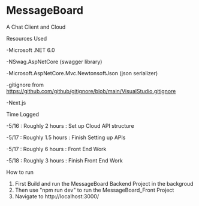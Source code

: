 # MessageBoard
A Chat Client and Cloud


Resources Used

-Microsoft .NET 6.0

-NSwag.AspNetCore (swagger library)

-Microsoft.AspNetCore.Mvc.NewtonsoftJson (json serializer)

-gitignore from https://github.com/github/gitignore/blob/main/VisualStudio.gitignore

-Next.js



Time Logged

-5/16 : Roughly 2 hours : Set up Cloud API structure

-5/17 : Roughly 1.5 hours : Finish Setting up APIs

-5/17 : Roughly 6 hours : Front End Work

-5/18 : Roughly 3 hours : Finish Front End Work

How to run
1) First Build and run the MessageBoard Backend Project in the backgroud
2) Then use "npm run dev" to run the MessageBoard_Front Project
3) Navigate to http://localhost:3000/